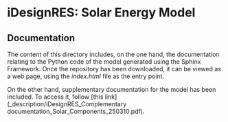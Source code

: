 # iDesignRES: Solar Energy Model

## Documentation

The content of this directory includes, on the one hand, the documentation relating to the Python code of the model generated using the Sphinx Framework. Once the repository has been downloaded, it can be viewed as a web page, using the *index.html* file as the entry point.

On the other hand, supplementary documentation for the model has been included. To access it, follow [this link](_description/iDesignRES_Complementary documentation_Solar_Components_250310.pdf).